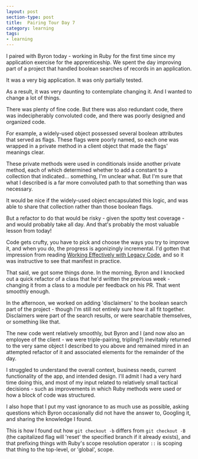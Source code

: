 ```yaml
---
layout: post
section-type: post
title:  Pairing Tour Day 7
category: learning
tags:
- learning
---
```

I paired with Byron today - working in Ruby for the first time since my application exercise for the apprenticeship. We spent the day improving part of a project that handled boolean searches of records in an application.

It was a very big application. It was only partially tested.

As a result, it was very daunting to contemplate changing it. And I wanted to change a lot of things.

There was plenty of fine code. But there was also redundant code, there was indecipherably convoluted code, and there was poorly designed and organized code.

For example, a widely-used object possessed several boolean attributes that served as flags. These flags were poorly named, so each one was wrapped in a private method in a client object that made the flags' meanings clear.

These private methods were used in conditionals inside another private method, each of which determined whether to add a constant to a collection that indicated... something, I'm unclear what. But I'm sure that what I described is a far more convoluted path to that something than was necessary.

It would be nice if the widely-used object encapsulated this logic, and was able to share that collection rather than those boolean flags.

But a refactor to do that would be risky - given the spotty test coverage - and would probably take all day. And that's probably the most valuable lesson from today!

Code gets crufty, you have to pick and choose the ways you try to improve it, and when you do, the progress is agonizingly incremental. I'd gotten that impression from reading [Working Effectively with Legacy Code](http://www.amazon.com/Working-Effectively-Legacy-Michael-Feathers/dp/0131177052), and so it was instructive to see that manifest in practice.

That said, we got some things done. In the morning, Byron and I knocked out a quick refactor of a class that he'd written the previous week - changing it from a class to a module per feedback on his PR. That went smoothly enough.

In the afternoon, we worked on adding 'disclaimers' to the boolean search part of the project - though I'm still not entirely sure how it all fit together. Disclaimers were part of the search results, or were searchable themselves, or something like that.

The new code went relatively smoothly, but Byron and I (and now also an employee of the client - we were triple-pairing, tripling?) inevitably returned to the very same object I described to you above and remained mired in an attempted refactor of it and associated elements for the remainder of the day.

I struggled to understand the overall context, business needs, current functionality of the app, and intended design. I'll admit I had a very hard time doing this, and most of my input related to relatively small tactical decisions - such as improvements in which Ruby methods were used or how a block of code was structured.

I also hope that I put my vast ignorance to as much use as possible, asking questions which Byron occasionally did not have the answer to, Googling it, and sharing the knowledge I found.

This is how I found out how ```git checkout -b``` differs from ```git checkout -B``` (the capitalized flag will 'reset' the specified branch if it already exists), and that prefixing things with Ruby's scope resolution operator ```::``` is scoping that thing to the top-level, or 'global', scope.
